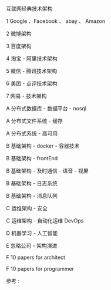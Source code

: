 互联网经典技术架构

1 Google 、Facebook 、 abay 、 Amazon 

2 微博架构

3 百度架构

4 淘宝 - 阿里技术架构

5 微信 - 腾讯技术架构

6 美团 - 点评技术架构

7 网易 - 技术架构

A 分布式数据库 - 数据平台 - nosql

A 分布式文件系统 - 缓存

A 分布式系统 - 高可用

B 基础架构 - docker - 容器技术

B 基础架构 - frontEnd 

B 基础架构 - 及时通信 - 语音 - 视屏

B 基础架构 - 日志系统

B 基础架构 - 消息队列

C 运维架构 - 安全

C 运维架构 - 自动化运维 DevOps

D 机器学习 - 人工智能

E 忽略公司 - 架构演进

F 10 papers for architect

F 10 papers for programmer

参考 :

[^1]: https://zhuanlan.zhihu.com/p/51006342 

